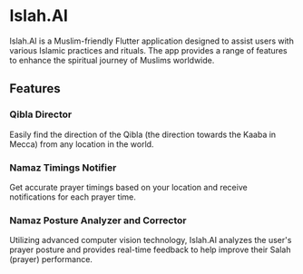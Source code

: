 # Islah.AI

Islah.AI is a Muslim-friendly Flutter application designed to assist users with various Islamic practices and rituals. The app provides a range of features to enhance the spiritual journey of Muslims worldwide.

## Features

### Qibla Director
Easily find the direction of the Qibla (the direction towards the Kaaba in Mecca) from any location in the world.

### Namaz Timings Notifier
Get accurate prayer timings based on your location and receive notifications for each prayer time.

### Namaz Posture Analyzer and Corrector
Utilizing advanced computer vision technology, Islah.AI analyzes the user's prayer posture and provides real-time feedback to help improve their Salah (prayer) performance.


